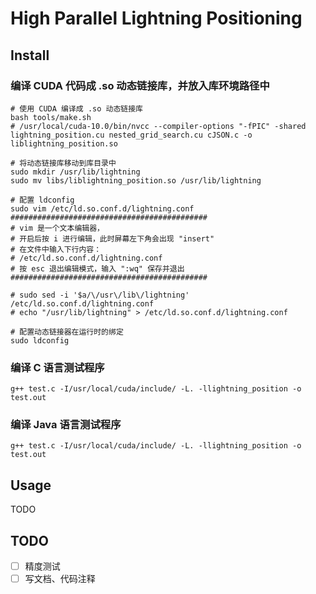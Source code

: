 # High Parallel Lightning Positioning

## Install

### 编译 CUDA 代码成 .so 动态链接库，并放入库环境路径中

```shell
# 使用 CUDA 编译成 .so 动态链接库
bash tools/make.sh
# /usr/local/cuda-10.0/bin/nvcc --compiler-options "-fPIC" -shared lightning_position.cu nested_grid_search.cu cJSON.c -o liblightning_position.so

# 将动态链接库移动到库目录中
sudo mkdir /usr/lib/lightning
sudo mv libs/liblightning_position.so /usr/lib/lightning

# 配置 ldconfig
sudo vim /etc/ld.so.conf.d/lightning.conf
############################################
# vim 是一个文本编辑器，
# 开启后按 i 进行编辑，此时屏幕左下角会出现 "insert"
# 在文件中输入下行内容：
# /etc/ld.so.conf.d/lightning.conf
# 按 esc 退出编辑模式，输入 ":wq" 保存并退出
############################################

# sudo sed -i '$a/\/usr\/lib\/lightning' /etc/ld.so.conf.d/lightning.conf
# echo "/usr/lib/lightning" > /etc/ld.so.conf.d/lightning.conf

# 配置动态链接器在运行时的绑定
sudo ldconfig
```

### 编译 C 语言测试程序

```shell
g++ test.c -I/usr/local/cuda/include/ -L. -llightning_position -o test.out
```

### 编译 Java 语言测试程序

```shell
g++ test.c -I/usr/local/cuda/include/ -L. -llightning_position -o test.out
```

## Usage

TODO

## TODO

- [ ] 精度测试
- [ ] 写文档、代码注释
